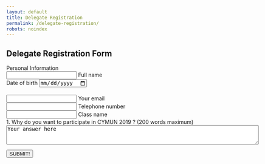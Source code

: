 ```yaml
---
layout: default
title: Delegate Registration
permalink: /delegate-registration/
robots: noindex
---
```

<h2>Delegate Registration Form</h2>
Personal Information
<form method="POST" action="https://formspree.io/cymun2019.official@gmail.com">
	   <div class="group">      
    <input type="text" required name="fullname">
      <span class="highlight"></span>
      <span class="bar"></span>
     <label>Full name</label>
   </div>
 <label for="dateofbirth">Date of birth</label>
<input type="date" class="form-control" id="dateofbirth" name="dateofbirth" placeholder="Date of Birth" style="margin-bottom: 20">
     <div class="group">      
    <input type="text" required name="email">
      <span class="highlight"></span>
      <span class="bar"></span>
     <label>Your email</label>
   </div>
     <div class="group">      
    <input type="number" required name="phonenumber">
      <span class="highlight"></span>
      <span class="bar"></span>
     <label>Telephone number</label>
   </div>   
        <div class="group">      
    <input type="text" required name="class">
      <span class="highlight"></span>
      <span class="bar"></span>
     <label>Class name</label>
   </div>   
    <label>1. Why do you want to participate in CYMUN 2019 ? (200 words maximum)</label>
    <textarea name="question1" rows = "3" cols = "80">Your answer here</textarea>

   </div>   

<button style="display: block;" type="submit">SUBMIT!</button>
</form>

